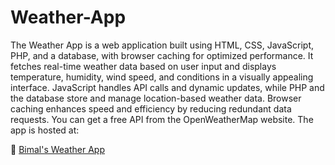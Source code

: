 # Weather-App
The Weather App is a web application built using HTML, CSS, JavaScript, PHP, and a database, with browser caching for optimized performance. It fetches real-time weather data based on user input and displays temperature, humidity, wind speed, and conditions in a visually appealing interface. JavaScript handles API calls and dynamic updates, while PHP and the database store and manage location-based weather data. Browser caching enhances speed and efficiency by reducing redundant data requests. You can get a free API from the OpenWeatherMap website. The app is hosted at:

🔗 [Bimal's Weather App](http://bimalweatherapp.ct.ws/prototype3/2509882_BimalKandel_WeatherApp.html)
